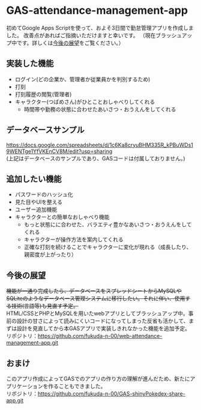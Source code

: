 # GAS-attendance-management-app

初めてGoogle Apps Scriptを使って、およそ3日間で勤怠管理アプリを作成しました。
改善点があればご指摘いただけますと幸いです。
（現在ブラッシュアップ中です。詳しくは[今後の展望](#今後の展望)をご覧ください。）

## 実装した機能
- ログイン(どの企業か、管理者か従業員かを判別するため)
- 打刻
- 打刻履歴の閲覧(管理者)
- キャラクター(つばめさん)がひとことおしゃべりしてくれる
  - 時間帯や勤務の状態に合わせたあいさつ・おうえんをしてくれる

## データベースサンプル
https://docs.google.com/spreadsheets/d/1c6Ka8cryuBHM335R_kPBuWDs19WENTge1YfVKEnCV8M/edit?usp=sharing <br>
(上記はデータベースのサンプルであり、GASコードは付属しておりません。)

## 追加したい機能

- パスワードのハッシュ化
- 見た目やUIを整える
- ユーザー追加機能
- キャラクターとの簡単なおしゃべり機能
  - もっと状態にに合わせた、バラエティ豊かなあいさつ・おうえんをしてくれる
  - キャラクターが操作方法を案内してくれる
  - 正確な打刻を続けることでキャラクターに変化が現れる（成長したり、親密度が上がったり）

## 今後の展望
~~機能が一通り完成したら、データベースをスプレッドシートからMySQLやSQLiteのようなデータベース管理システムに移行したい。それに伴い、使用する技術(言語等)も見直す予定。~~<br>
HTML/CSSとPHPとMySQLを用いたwebアプリとしてブラッシュアップ中。事前の設計の甘さによって読みにくいコードになってしまった反省も活かして、まずは設計を見直してから本GASアプリで実装しきれなかった機能を追加予定。<br>
リポジトリ：https://github.com/fukuda-n-00/web-attendance-management-app.git

## おまけ
このアプリ作成によってGASでのアプリの作り方の理解が進んだため、新たにアプリケーションを作ることもできました。<br>
リポジトリ：https://github.com/fukuda-n-00/GAS-shinyPokedex-share-app.git
